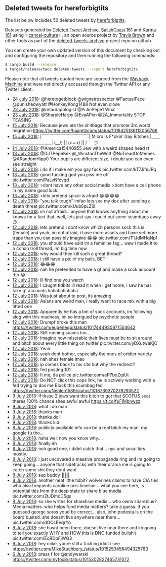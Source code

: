 ## Deleted tweets for hereforbigtits

The list below includes 50 deleted tweets by
[hereforbigtits](https://twitter.com/hereforbigtits).



Datasets generated by [Deleted Tweet Archive](https://twitter.com/deletedtweet161), 
[SalishCoast 161](https://twitter.com/SalishCoastA) and [Karma 161](https://twitter.com/KarmaOneSixOne) 
using ✨[cancel-culture](https://github.com/travisbrown/cancel-culture)✨, an open source project by 
[Travis Brown](https://twitter.com/travisbrown) and other tools as part of the 
[deleted-tweets-archive](https://github.com/salcoast/deleted-tweets-archive/) project repo on github.

You can create your own updated version of this document by checking out and configuring the
repository and then running the following commands:

```bash
$ cargo build --release
$ target/release/twcc deleted-tweets --report hereforbigtits
```

Please note that all tweets quoted here are sourced from the
[Wayback Machine](https://web.archive.org) and were not directly accessed through the Twitter API or
any Twitter client.

* [24 July 2018](https://web.archive.org/web/20180724200743/https://twitter.com/HereForBigTits/status/1021849429345804288): @heretogetblock @wignatrespecter @FactualFace @punishedwyatt @HonkeyKong1488 Not even close
* [23 July 2018](https://web.archive.org/web/20180723134658/https://twitter.com/HereForBigTits/status/1021391222617894912): @retardapologist @PutinPepe1 What
* [23 July 2018](https://web.archive.org/web/20180723044625/https://twitter.com/HereForBigTits/status/1021255188777242624): @SharpieHarpy @EvaAPen @2A_lmmortality STOP TEASING
* [15 July 2018](https://web.archive.org/web/20180715202906/https://twitter.com/HereForBigTits/status/1018551880144875521): Because jews are the shitbags that promote 3rd world migration https://twitter.com/haaretzcom/status/1018425186113056768
* [15 July 2018](https://web.archive.org/web/20180715093422/https://twitter.com/HereForBigTits/status/1018293862878629890): |￣￣￣￣￣￣￣￣￣￣￣|                  Micro is F*ckin’ Gay                Bitches          |＿＿＿＿＿＿＿＿＿＿＿|               (\__/)    ||              (•ㅅ•)   ||             /  　  づ
* [14 July 2018](https://web.archive.org/web/20180714033314/https://twitter.com/HereForBigTits/status/1017975280772755457): @America15440955 Jew with a weird shaped head rt
* [13 July 2018](https://web.archive.org/web/20180713185512/https://twitter.com/HereForBigTits/status/1017844913415901184): @DJTPepeKek @_WinstonTheWolf @NoTreadOnMemes @ARandomHipp0 Your pupils are different size, i doubt you can even see straight
* [13 July 2018](https://web.archive.org/web/20180713004021/https://twitter.com/HereForBigTits/status/1017553265897111552): i do if i make em you gay fuck pic.twitter.com/kT7JifeJRq
* [13 July 2018](https://web.archive.org/web/20180713004021/https://twitter.com/HereForBigTits/status/1017553265897111552): good fucking god you piss me off pic.twitter.com/PaLvNfcvqd
* [13 July 2018](https://web.archive.org/web/20180713004021/https://twitter.com/HereForBigTits/status/1017553265897111552): >dont have any other social media >dont have a cell phone in my name  good luck.
* [13 July 2018](https://web.archive.org/web/20180713004021/https://twitter.com/HereForBigTits/status/1017553265897111552): >lets pretend spicci is afraid 😂😂😂😂
* [12 July 2018](https://web.archive.org/web/20180713004021/https://twitter.com/HereForBigTits/status/1017553265897111552): "you talk tough"  lmfao lets see my dox after sending a death threat pic.twitter.com/kUub8pLZ6i
* [12 July 2018](https://web.archive.org/web/20180713004021/https://twitter.com/HereForBigTits/status/1017553265897111552): im not afraid... anyone that knows anything about me knows for a fact that, well, lets just say i could put some scumbags away 😉
* [12 July 2018](https://web.archive.org/web/20180713004021/https://twitter.com/HereForBigTits/status/1017553265897111552): lets pretend i dont know which persons sock this is (female)  and yeah, im not afraid, i have more assets and have set more traps than you can possibly imagine 😂😂 pic.twitter.com/T1JdMHqNp1
* [12 July 2018](https://web.archive.org/web/20180712223704/https://twitter.com/HereForBigTits/status/1017498370791927808): you should have said im a feminine fag... wew i made it to a 4chan troll thread, im big time now
* [12 July 2018](https://web.archive.org/web/20180712223655/https://twitter.com/HereForBigTits/status/1017527594240094210): why would they kill such a great thread?
* [12 July 2018](https://web.archive.org/web/20180712223704/https://twitter.com/HereForBigTits/status/1017498370791927808): i still have a pic of my balls, BET
* [12 July 2018](https://web.archive.org/web/20180712223703/https://twitter.com/HereForBigTits/status/1017494650834374657): 😂😂😂
* [12 July 2018](https://web.archive.org/web/20180712223703/https://twitter.com/HereForBigTits/status/1017494650834374657): nah he pretended to have a gf and made a sock account tho 😂
* [12 July 2018](https://web.archive.org/web/20180712223704/https://twitter.com/HereForBigTits/status/1017498370791927808): Ill find one you watch
* [12 July 2018](https://web.archive.org/web/20180712223703/https://twitter.com/HereForBigTits/status/1017494650834374657): I caught tidbits ill read it when i get home, i saw he has fake gf accounts hahahahahaha
* [12 July 2018](https://web.archive.org/web/20180712223703/https://twitter.com/HereForBigTits/status/1017494650834374657): Was just about to post, its amazing
* [12 July 2018](https://web.archive.org/web/20180712223703/https://twitter.com/HereForBigTits/status/1017494650834374657): Asians are weird man, i really want to race mix with a big titted one
* [12 July 2018](https://web.archive.org/web/20180712223703/https://twitter.com/HereForBigTits/status/1017494650834374657): Apparently he has a ton of sock accounts, im following alog with this madness, im so intrigued by psychotic people
* [12 July 2018](https://web.archive.org/web/20180712223703/https://twitter.com/HereForBigTits/status/1017494650834374657): Drumpf broke this man https://twitter.com/eugenegu/status/1017444930971504642
* [12 July 2018](https://web.archive.org/web/20180712193224/https://twitter.com/HereForBigTits/status/1017464590538625025): Still running scams too...
* [12 July 2018](https://web.archive.org/web/20180712193224/https://twitter.com/HereForBigTits/status/1017464590538625025): Imagine how miserable their lives must be to sit around and bitch about every little thing on twitter pic.twitter.com/yDXutwaKjO
* [12 July 2018](https://web.archive.org/web/20180713071434/https://twitter.com/HereForBigTits/status/1017218291352440832): Yeah
* [12 July 2018](https://web.archive.org/web/20180713071434/https://twitter.com/HereForBigTits/status/1017218291352440832): yeah dont bother, especially the ones of orbiter variety
* [12 July 2018](https://web.archive.org/web/20180713071434/https://twitter.com/HereForBigTits/status/1017218291352440832): nah shes female lmao
* [12 July 2018](https://web.archive.org/web/20180713071434/https://twitter.com/HereForBigTits/status/1017218291352440832): ip comes back to his site but why the redirect?
* [12 July 2018](https://web.archive.org/web/20180713071434/https://twitter.com/HereForBigTits/status/1017218291352440832): fed posting 101
* [12 July 2018](https://web.archive.org/web/20180713071434/https://twitter.com/HereForBigTits/status/1017218291352440832): It me, da police pic.twitter.com/eP7boZqtUt
* [12 July 2018](https://web.archive.org/web/20180713071434/https://twitter.com/HereForBigTits/status/1017218291352440832): Do NOT click this cops link, he is actively working with a fed trying to dox me  Block this scumbag fed https://twitter.com/Nehlen1589/status/1016739370278293522
* [ 9 July 2018](https://web.archive.org/web/20180709221609/https://twitter.com/HereForBigTits/status/1016445932693532672): If these 2 jews want this bitch to get that SCOTUS seat theres 100% chance shes awful awful https://t.co/fuFIMbnwzz
* [ 9 July 2018](https://web.archive.org/web/20180709162648/https://twitter.com/HereForBigTits/status/1016019758309879808): what i do man
* [ 9 July 2018](https://web.archive.org/web/20180709162648/https://twitter.com/HereForBigTits/status/1016019758309879808): thanks man
* [ 9 July 2018](https://web.archive.org/web/20180709162648/https://twitter.com/HereForBigTits/status/1016024158608744449): thanks doll
* [ 9 July 2018](https://web.archive.org/web/20180709162648/https://twitter.com/HereForBigTits/status/1016024158608744449): thanks kid.
* [ 8 July 2018](https://web.archive.org/web/20180709162648/https://twitter.com/HereForBigTits/status/1016024158608744449): publicly available info can be a real bitch my man.  my google fu tho...
* [ 8 July 2018](https://web.archive.org/web/20180709162648/https://twitter.com/HereForBigTits/status/1016019758309879808): haha well now you know why....
* [ 8 July 2018](https://web.archive.org/web/20180709162648/https://twitter.com/HereForBigTits/status/1016019758309879808): finally eh
* [ 8 July 2018](https://web.archive.org/web/20180709162648/https://twitter.com/HereForBigTits/status/1016019758309879808): ooh good one, i didnt catch that... nyc and socal ties mostly.
* [ 8 July 2018](https://web.archive.org/web/20180709162648/https://twitter.com/HereForBigTits/status/1016019758309879808): i just uncovered a massive propaganda ring and im going to keep going... anyone that sidetracks with their drama me is going to catch some shit they dont want
* [ 8 July 2018](https://web.archive.org/web/20180709162648/https://twitter.com/HereForBigTits/status/1016020912649404416): sup buddy 👊👊👊
* [ 8 July 2018](https://web.archive.org/web/20180709162648/https://twitter.com/HereForBigTits/status/1016019758309879808): another neat little tidbit? wolverines claims to have CIA ties who also frequents caroline orrs timeline... what you see here, is potential ties from the deep state to share blue media. pic.twitter.com/ZtJDmdC5gs
* [ 8 July 2018](https://web.archive.org/web/20180709162648/https://twitter.com/HereForBigTits/status/1016019758309879808): so she writes for shareblue media... who owns shareblue? Media matters. who helps fund media matters? take a guess.  if you guessed george soros youd be correct... also, john podesta is on the board  busted. she doesnt live anywhere near there... pic.twitter.com/dOCcEVqrYo
* [ 8 July 2018](https://web.archive.org/web/20180709162648/https://twitter.com/HereForBigTits/status/1016019758309879808): she hasnt been there, doesnt live near there and im going to tell you exactly WHY and HOW this is DNC funded bullshit pic.twitter.com/EqRDpFjWG3
* [ 6 July 2018](https://web.archive.org/web/20180707030926/https://twitter.com/HereForBigTits/status/1015331252914806784): hey mike, youre still a fucking idiot i see https://twitter.com/MikeStuchbery_/status/1015253456494325760
* [ 6 July 2018](https://web.archive.org/web/20180706230408/https://twitter.com/HereForBigTits/status/1015325419934027776): press f for  @andywarski  https://twitter.com/myfox8/status/1015302837465731072
